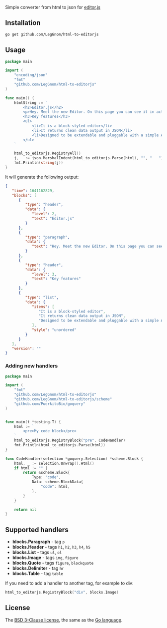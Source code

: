 Simple converter from html to json for [editor.js][editor]

## Installation

```bash
go get github.com/LegGnom/html-to-editorjs
```

## Usage

```go
package main

import (
	"encoding/json"
    "fmt"
    "github.com/LegGnom/html-to-editorjs"
)

func main() {
	htmlString := `
        <h2>Editor.js</h2>
        <p>Hey. Meet the new Editor. On this page you can see it in action — try to edit this text.</p>
        <h3>Key features</h3>
        <ul>
            <li>It is a block-styled editor</li>
            <li>It returns clean data output in JSON</li>
            <li>Designed to be extendable and pluggable with a simple API</li>
        </ul>
	`

	html_to_editorjs.RegistryAll()
	j, _ := json.MarshalIndent(html_to_editorjs.Parse(html), "", "   ")
	fmt.Println(string(j))
}
```

It will generate the following output:

```json 
{
   "time": 1641162829,
   "blocks": [
      {
         "type": "header",
         "data": {
            "level": 2,
            "text": "Editor.js"
         }
      },
      {
         "type": "paragraph",
         "data": {
            "text": "Hey. Meet the new Editor. On this page you can see it in action — try to edit this text."
         }
      },
      {
         "type": "header",
         "data": {
            "level": 3,
            "text": "Key features"
         }
      },
      {
         "type": "list",
         "data": {
            "items": [
               "It is a block-styled editor",
               "It returns clean data output in JSON",
               "Designed to be extendable and pluggable with a simple API"
            ],
            "style": "unordered"
         }
      }
   ],
   "version": ""
}
```

### Adding new handlers
```go
package main

import (
	"fmt"
	"github.com/LegGnom/html-to-editorjs"
	"github.com/LegGnom/html-to-editorjs/scheme"
	"github.com/PuerkitoBio/goquery"
)


func main(t *testing.T) {
	html := `
		<pre>My code block</pre>
	`
	html_to_editorjs.RegistryBlock("pre", CodeHandler)
	fmt.Println(html_to_editorjs.Parse(html))
}

func CodeHandler(selection *goquery.Selection) *scheme.Block {
	html, _ := selection.Unwrap().Html()
	if html != "" {
		return &scheme.Block{
			Type: "code",
			Data: scheme.BlockData{
				"code": html,
			},
		}
	}

	return nil
}
```

## Supported handlers
* **blocks.Paragraph** - tag `p`
* **blocks.Header** - tags `h1`, `h2`, `h3`, `h4`, `h5`
* **blocks.List** - tags `ul`, `ol`
* **blocks.Image** - tags `img`, `figure` 
* **blocks.Quote** - tags `figure`, `blockquote`
* **blocks.Delimiter** - tag `hr`
* **blocks.Table** - tag `table`

If you need to add a handler to another tag, for example to div:

```go
html_to_editorjs.RegistryBlock("div", blocks.Image)
```

## License

The [BSD 3-Clause license][bsd], the same as the [Go language][golic].

[editor]: https://editorjs.io/
[golic]: http://golang.org/LICENSE
[bsd]: http://opensource.org/licenses/BSD-3-Clause
